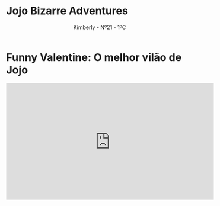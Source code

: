# Jojo Bizarre Adventures
<!DOCTYPE html>
<html lang="en">
<head>
    <meta charset="UTF-8">
    <meta name="viewport" content="width=device-width, initial-scale=1.0">
    <link rel="stylesheet" href="style.css">
    <title>Jojo Best Edit</title>
</head>
<body>
    <header>Kimberly - Nº21 - 1ºC</header>
        <h1>Funny Valentine: O melhor vilão de Jojo</h1>
    <p><iframe width="560" height="315" src="https://vm.tiktok.com/ZMAeCdKB1/" title="YouTube video player" frameborder="0" allow="accelerometer; autoplay; clipboard-write; encrypted-media; gyroscope; picture-in-picture; web-share" referrerpolicy="strict-origin-when-cross-origin" allowfullscreen></iframe></p>
</body>
</html>
